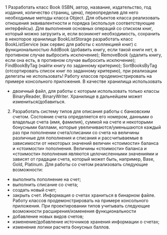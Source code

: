 1 Разработать класс Book (ISBN, автор, название, издательство, год издания, количество страниц, цена), переопределив для него необходимые методы класса Object. Для объектов класса реализовать отношения эквивалентности и порядка (используя соответствующие интерфейсы). Для выполнения основных операций со списком книг, который можно загрузить и, если возникнет необходимость, сохранить в некоторое хранилище BookListStorage разработать класс BookListService (как сервис для работы с коллекцией книг) с функциональностью AddBook (добавить книгу, если такой книги нет, в противном случае выбросить исключение); RemoveBook (удалить книгу, если она есть, в противном случае выбросить исключение); FindBookByTag (найти книгу по заданному критерию); SortBooksByTag (отсортировать список книг по заданному критерию), при реализации делегаты не использовать!
  Работу классов продемонстрировать на примере консольного приложения. 
  В качестве хранилища использовать
  - двоичный файл, для работы с которым использовать только классы BinaryReader, BinaryWriter. Хранилище в дальнейшем может измениться/добавиться.
  
2. Разработать систему типов для описания работы с банковским счетом. Состояние счета определяется его номером, данными о владельце счета (имя, фамилия), суммой на счете и некоторыми бонусными баллами, которые увеличиваются/уменьшаются каждый раз при пополнении счета/списании со счета на величины различные для пополнения и списания и рассчитываемые в зависимости от некоторых значений величин «стоимости» баланса и «стоимости» пополнения. Величины «стоимости» баланса и «стоимости» пополнения являются целочисленными значениями и зависят от градации счета, который может быть, например,  Base, Gold, Platinum.
Для работы со счетом реализовать следующие возможности: 
-	выполнить пополнение на счет;
-	выполнить списание со счета; 
-	создать новый счет; 
-	закрыть счет. 
Информация о счетах храниться в бинарном файле.
Работу классов продемонстрировать на примере консольного приложения. 
При проектировании типов учитывать следующие возможности расширения/изменения функциональности
-	добавление новых видов счетов;
-	изменение/добавление источников хранения информации о счетах;
-	изменение логики расчета бонусных баллов.
